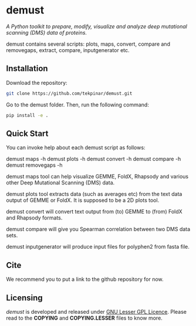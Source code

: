 # demust

*A Python toolkit to prepare, modify, visualize and analyze deep mutational scanning (DMS) data of proteins.*

demust contains several scripts: plots, maps, convert, compare and removegaps, extract, compare, inputgenerator etc. 

## Installation
Download the repository:
```bash
git clone https://github.com/tekpinar/demust.git
```


Go to the demust folder. Then, run the following command:

```bash
pip install -e .
```


## Quick Start

You can invoke help about each demust script as follows:

demust maps -h
demust plots -h
demust convert -h
demust compare -h
demust removegaps -h

demust maps tool can help visualize GEMME, FoldX, Rhapsody and various other Deep Mutational Scanning (DMS)
data.

demust plots tool extracts data (such as averages etc) from the text data output of GEMME or FoldX.
It is supposed to be a 2D plots tool.

demust convert will convert text output from (to) GEMME to (from) FoldX and Rhapsody formats. 

demust compare will give you Spearman correlation between two DMS data sets.

demust inputgenerator will produce input files for polyphen2 from fasta file. 

## Cite
We recommend you to put a link to the github repository for now. 

## Licensing

*demust* is developed and released under [GNU Lesser GPL Licence](https://www.gnu.org/licenses/lgpl-3.0.en.html). 
Please read to the **COPYING** and **COPYING.LESSER** files to know more. 
